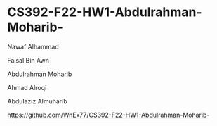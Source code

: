 # CS392-F22-HW1-Abdulrahman-Moharib-

Nawaf Alhammad

Faisal Bin Awn

Abdulrahman Moharib

Ahmad Alroqi

Abdulaziz Almuharib

https://github.com/WnEx77/CS392-F22-HW1-Abdulrahman-Moharib-
